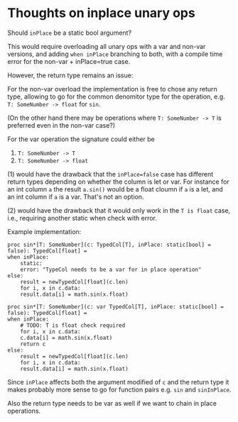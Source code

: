 # Thoughts on inplace unary ops

Should `inPlace` be a static bool argument?

This would require overloading all unary ops with a var and non-var versions,
and adding `when inPlace` branching to both, with a compile time error for the
non-var + inPlace=true case.

However, the return type remains an issue:

For the non-var overload the implementation is free to chose any return type,
allowing to go for the common denomitor type for the operation, e.g. 
`T: SomeNumber -> float` for `sin`.

(On the other hand there may be operations where `T: SomeNumber -> T`
is preferred even in the non-var case?)

For the var operation the signature could either be

1. `T: SomeNumber -> T`
2. `T: SomeNumber -> float`

(1) would have the drawback that the `inPlace=false` case has different 
return types depending on whether the column is let or var. For instance
for an int column `a` the result `a.sin()` would be a float cloumn
if `a` is a let, and an int column if `a` is a var. That's not an option.

(2) would have the drawback that it would only work in the `T is float`
case, i.e., requiring another static when check with error.

Example implementation:

    proc sin*[T: SomeNumber](c: TypedCol[T], inPlace: static[bool] = false): TypedCol[float] =
    when inPlace:
        static:
        error: "TypeCol needs to be a var for in place operation"
    else:
        result = newTypedCol[float](c.len)
        for i, x in c.data:
        result.data[i] = math.sin(x.float)

    proc sin*[T: SomeNumber](c: var TypedCol[T], inPlace: static[bool] = false): TypedCol[float] =
    when inPlace:
        # TODO: T is float check required
        for i, x in c.data:
        c.data[i] = math.sin(x.float)
        return c
    else:
        result = newTypedCol[float](c.len)
        for i, x in c.data:
        result.data[i] = math.sin(x.float)

Since `inPlace` affects both the argument modified of `c` and the return type
it makes probably more sense to go for function pairs e.g. `sin` and `sinInPlace`.

Also the return type needs to be var as well if we want to chain in place
operations.
